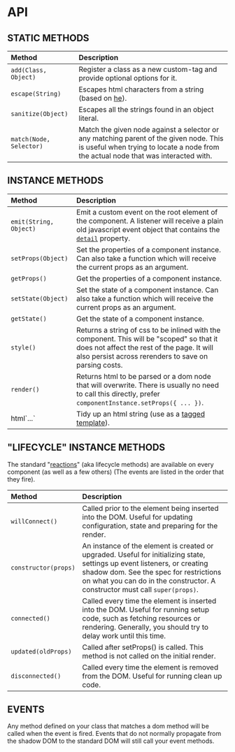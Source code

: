 # API

## STATIC METHODS

| Method | Description |
| :--- | :--- |
| `add(Class, Object)` | Register a class as a new custom-tag and provide optional options for it. |
| `escape(String)` | Escapes html characters from a string (based on [he][3]). |
| `sanitize(Object)` | Escapes all the strings found in an object literal. |
| `match(Node, Selector)` | Match the given node against a selector or any matching parent of the given node. This is useful when trying to locate a node from the actual node that was interacted with. |

## INSTANCE METHODS

| Method | Description |
| :--- | :--- |
| `emit(String, Object)` | Emit a custom event on the root element of the component. A listener will receive a plain old javascript event object that contains the [`detail`][4] property. |
| `setProps(Object)` | Set the properties of a component instance. Can also take a function which will receive the current props as an argument. |
| `getProps()` | Get the properties of a component instance. |
| `setState(Object)` | Set the state of a component instance. Can also take a function which will receive the current props as an argument. |
| `getState()` | Get the state of a component instance. |
| `style()` | Returns a string of css to be inlined with the component. This will be "scoped" so that it does not affect the rest of the page. It will also persist across rerenders to save on parsing costs. |
| `render()` | Returns html to be parsed or a dom node that will overwrite. There is usually no need to call this directly, prefer `componentInstance.setProps({ ... })`. |
| html\`...\` | Tidy up an html string (use as a [tagged template][2]). |

## "LIFECYCLE" INSTANCE METHODS

The standard "[reactions][1]" (aka lifecycle methods) are available on every
component (as well as a few others) (The events are listed in the order that
they fire).

| Method | Description |
| :--- | :--- |
| `willConnect()` | Called prior to the element being inserted into the DOM. Useful for updating configuration, state and preparing for the render. |
| `constructor(props)` | An instance of the element is created or upgraded. Useful for initializing state, settings up event listeners, or creating shadow dom. See the spec for restrictions on what you can do in the constructor. A constructor must call `super(props)`. |
| `connected()` | Called every time the element is inserted into the DOM. Useful for running setup code, such as fetching resources or rendering. Generally, you should try to delay work until this time. |
| `updated(oldProps)` | Called after setProps() is called. This method is not called on the initial render. |
| `disconnected()` | Called every time the element is removed from the DOM. Useful for running clean up code. |

## EVENTS
Any method defined on your class that matches a dom method will be called when
the event is fired. Events that do not normally propagate from the shadow DOM to
the standard DOM will still call your event methods.

[1]:https://developers.google.com/web/fundamentals/web-components/customelements
[2]:https://developer.mozilla.org/en-US/docs/Web/JavaScript/Reference/Template_literals
[3]:https://github.com/mathiasbynens/he
[4]:https://developer.mozilla.org/en-US/docs/Web/Guide/Events/Creating_and_triggering_events
